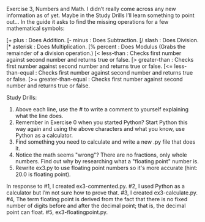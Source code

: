 Exercise 3, Numbers and Math. I didn’t really come across any new information as of yet. Maybe in the Study Drills I’ll learn something to point out… In the guide it asks to find the missing operations for a few mathematical symbols:

[+ plus : Does Addition.
[- minus : Does Subtraction.
[/ slash : Does Division.
[* asterisk : Does Multiplication.
[% percent : Does Modulus (Grabs the remainder of a division operation.)
[< less-than : Checks first number against second number and returns true or false.
[> greater-than : Checks first number against second number and returns true or false.
[<= less-than-equal : Checks first number against second number and returns true or false.
[>= greater-than-equal : Checks first number against second number and returns true or false.

Study Drills:
1.	Above each line, use the # to write a comment to yourself explaining what the line does.
2.	Remember in Exercise 0 when you started Python? Start Python this way again and using the above characters and what you know, use Python as a calculator.
3.	Find something you need to calculate and write a new .py file that does it.
4.	Notice the math seems "wrong"? There are no fractions, only whole numbers. Find out why by researching what a "floating point" number is.
5.	Rewrite ex3.py to use floating point numbers so it's more accurate (hint: 20.0 is floating point).

In response to #1, I created ex3-commented.py. #2, I used Python as a calculator but I’m not sure how to prove that. #3, I created ex3-calculate.py. #4, The term floating point is derived from the fact that there is no fixed number of digits before and after the decimal point; that is, the decimal point can float. #5, ex3-floatingpoint.py.
